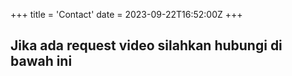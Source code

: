 +++
title = 'Contact'
date = 2023-09-22T16:52:00Z
+++


## Jika ada request video silahkan hubungi di bawah ini
